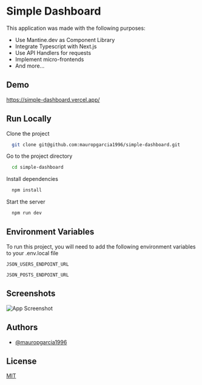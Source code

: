 
# Simple Dashboard

This application was made with the following purposes:
- Use Mantine.dev as Component Library
- Integrate Typescript with Next.js
- Use API Handlers for requests
- Implement micro-frontends
- And more...



## Demo

https://simple-dashboard.vercel.app/


## Run Locally

Clone the project

```bash
  git clone git@github.com:mauropgarcia1996/simple-dashboard.git
```

Go to the project directory

```bash
  cd simple-dashboard
```

Install dependencies

```bash
  npm install
```

Start the server

```bash
  npm run dev
```


## Environment Variables

To run this project, you will need to add the following environment variables to your .env.local file

`JSON_USERS_ENDPOINT_URL`

`JSON_POSTS_ENDPOINT_URL`


## Screenshots

![App Screenshot](https://via.placeholder.com/468x300?text=App+Screenshot+Here)


## Authors

- [@mauropgarcia1996](https://www.github.com/mauropgarcia1996)


## License

[MIT](https://choosealicense.com/licenses/mit/)

